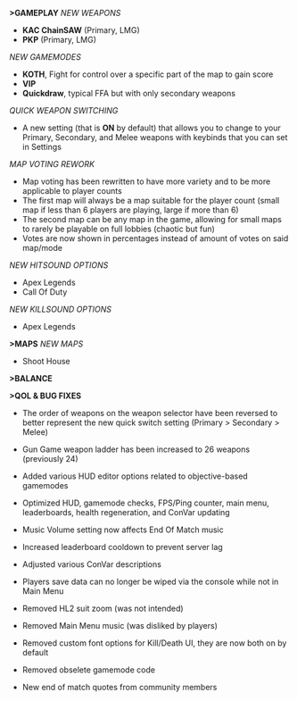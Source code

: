 **>GAMEPLAY**
*NEW WEAPONS*
- **KAC ChainSAW** (Primary, LMG)
- **PKP** (Primary, LMG)

*NEW GAMEMODES*
- **KOTH**, Fight for control over a specific part of the map to gain score
- **VIP**
- **Quickdraw**, typical FFA but with only secondary weapons

*QUICK WEAPON SWITCHING*
- A new setting (that is **ON** by default) that allows you to change to your Primary, Secondary, and Melee weapons with keybinds that you can set in Settings

*MAP VOTING REWORK*
- Map voting has been rewritten to have more variety and to be more applicable to player counts
- The first map will always be a map suitable for the player count (small map if less than 6 players are playing, large if more than 6)
- The second map can be any map in the game, allowing for small maps to rarely be playable on full lobbies (chaotic but fun)
- Votes are now shown in percentages instead of amount of votes on said map/mode

*NEW HITSOUND OPTIONS*
- Apex Legends
- Call Of Duty

*NEW KILLSOUND OPTIONS*
- Apex Legends

**>MAPS**
*NEW MAPS*
- Shoot House

**>BALANCE**

**>QOL & BUG FIXES**
- The order of weapons on the weapon selector have been reversed to better represent the new quick switch setting (Primary > Secondary > Melee)

- Gun Game weapon ladder has been increased to 26 weapons (previously 24)

- Added various HUD editor options related to objective-based gamemodes

- Optimized HUD, gamemode checks, FPS/Ping counter, main menu, leaderboards, health regeneration, and ConVar updating

- Music Volume setting now affects End Of Match music

- Increased leaderboard cooldown to prevent server lag

- Adjusted various ConVar descriptions

- Players save data can no longer be wiped via the console while not in Main Menu

- Removed HL2 suit zoom (was not intended)

- Removed Main Menu music (was disliked by players)

- Removed custom font options for Kill/Death UI, they are now both on by default

- Removed obselete gamemode code

- New end of match quotes from community members